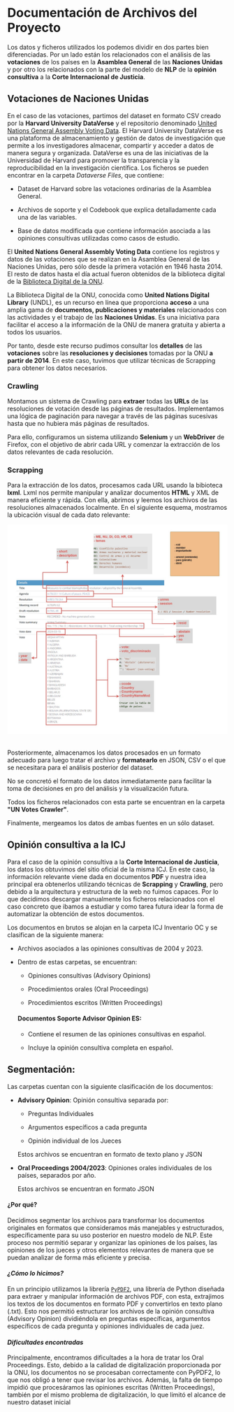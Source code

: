# Documentación de Archivos del Proyecto

Los datos y ficheros utilizados los podemos dividir en dos partes bien diferenciadas. Por un lado están los relacionados con el análisis de las **votaciones** de los países en la **Asamblea General** de las **Naciones Unidas** y por otro los relacionados con la parte del modelo de **NLP** de la **opinión consultiva** a la **Corte Internacional de Justicia**.

## Votaciones de Naciones Unidas

En el caso de las votaciones, partimos del dataset en formato CSV creado por la **Harvard University DataVerse** y el repositorio denominado [United Nations General Assembly Voting Data](https://dataverse.harvard.edu/dataset.xhtml?persistentId=hdl%3A1902.1%2F12379). El Harvard University DataVerse es una plataforma de almacenamiento y gestión de datos de investigación que permite a los investigadores almacenar, compartir y acceder a datos de manera segura y organizada. DataVerse es una de las iniciativas de la Universidad de Harvard para promover la transparencia y la reproducibilidad en la investigación científica. Los ficheros se pueden encontrar en la carpeta *Dataverse Files*, que contiene:

- Dataset de Harvard sobre las votaciones ordinarias de la Asamblea General.

- Archivos de soporte y el Codebook que explica detalladamente cada una de las variables.

- Base de datos modificada que contiene información asociada a las opiniones consultivas utilizadas como casos de estudio.

El **United Nations General Assembly Voting Data** contiene los registros y datos de las votaciones que se realizan en la Asamblea General de las Naciones Unidas, pero sólo desde la primera votación en 1946 hasta 2014. El resto de datos hasta el día actual fueron obtenidos de la biblioteca digital de la [Biblioteca Digital de la ONU](https://digitallibrary.un.org/search?ln=en&cc=Voting+Data&p=&f=&action_search=Search&rm=&sf=&so=d&rg=50&c=Voting+Data&c=&of=hb&fti=0&fti=0).

La Biblioteca Digital de la ONU, conocida como **United Nations Digital Library** (UNDL), es un recurso en línea que proporciona **acceso** a una amplia gama de **documentos, publicaciones y materiales** relacionados con las actividades y el trabajo de las **Naciones Unidas**. Es una iniciativa para facilitar el acceso a la información de la ONU de manera gratuita y abierta a todos los usuarios.

Por tanto, desde este recurso pudimos consultar los **detalles** de las **votaciones** sobre las **resoluciones y decisiones** tomadas por la ONU **a partir de 2014**. En este caso, tuvimos que utilizar técnicas de Scrapping para obtener los datos necesarios.

### Crawling

Montamos un sistema de Crawling para **extraer** todas las **URLs** de las resoluciones de votación desde las páginas de resultados. Implementamos una lógica de paginación para navegar a través de las páginas sucesivas hasta que no hubiera más páginas de resultados.

Para ello, configuramos un sistema utilizando **Selenium** y un **WebDriver** de Firefox, con el objetivo de abrir cada URL y comenzar la extracción de los datos relevantes de cada resolución.

### Scrapping

Para la extracción de los datos, procesamos cada URL usando la bibioteca **lxml**. Lxml nos permite manipular y analizar documentos **HTML** y XML de manera eficiente y rápida. Con ella, abrimos y leemos los archivos de las resoluciones almacenados localmente. En el siguiente esquema, mostramos la ubicación visual de cada dato relevante:

<div>
<img src="../Recursos/Correlacion_datos_scrapping.jpg" style="width: 800px;" />
</div>
<br>

Posteriormente, almacenamos los datos procesados en un formato adecuado para luego tratar el archivo y **formatearlo** en JSON, CSV o el que se necesitara para el análisis posterior del dataset.

No se concretó el formato de los datos inmediatamente para facilitar la toma de decisiones en pro del análisis y la visualización futura.

Todos los ficheros relacionados con esta parte se encuentran en la carpeta **"UN Votes Crawler"**.

Finalmente, mergeamos los datos de ambas fuentes en un sólo dataset.

## Opinión consultiva a la ICJ

Para el caso de la opinión consultiva a la **Corte Internacional de Justicia**, los datos los obtuvimos del sitio oficial de la misma ICJ. En este caso, la información relevante viene dada en documentos **PDF** y nuestra idea principal era obtenerlos utilizando técnicas de **Scrapping** y **Crawling**, pero debido a la arquitectura y estructura de la web no fuimos capaces. Por lo que decidimos descargar manualmente los ficheros relacionados con el caso concreto que ibamos a estudiar y como tarea futura idear la forma de automatizar la obtención de estos documentos.

Los documentos en brutos se alojan en la carpeta ICJ Inventario OC y se clasifican de la siguiente manera:

- Archivos asociados a las opiniones consultivas de 2004 y 2023.

- Dentro de estas carpetas, se encuentran:
    - Opiniones consultivas (Advisory Opinions)

    - Procedimientos orales (Oral Proceedings)

    - Procedimientos escritos (Written Proceedings)

    #### **Documentos Soporte Advisor Opinion ES**:
    - Contiene el resumen de las opiniones consultivas en español.

    - Incluye la opinión consultiva completa en español.

## Segmentación:

Las carpetas cuentan con la siguiente clasificación de los documentos:

- **Advisory Opinion**: Opinión consultiva separada por:
    
    - Preguntas Individuales
    
    - Argumentos específicos a cada pregunta
    
    - Opinión individual de los Jueces

  Estos archivos se encuentran en formato de texto plano y JSON

- **Oral Proceedings 2004/2023**: Opiniones orales individuales de los países, separados por año.

  Estos archivos se encuentran en formato JSON

#### **¿Por qué?**

Decidimos segmentar los archivos para transformar los documentos originales en formatos que consideramos más manejables y estructurados, específicamente para su uso posterior en nuestro modelo de NLP. 
Este proceso nos permitió separar y organizar las opiniones de los países, las opiniones de los jueces y otros elementos relevantes de manera que se puedan analizar de forma más eficiente y precisa.

#### ***¿Cómo lo hicimos?***

En un principio utilizamos la librería [`PyPDF2`](https://pypdf2.readthedocs.io/en/3.x/), una librería de Python diseñada para extraer y manipular información de archivos PDF, con esta, extrajimos los textos de los documentos en formato PDF y convertirlos en texto plano (.txt). Esto nos permitió estructurar los archivos de la opinión consultiva (Advisory Opinion) dividiéndola en preguntas específicas, argumentos específicos de cada pregunta y opiniones individuales de cada juez.

#### ***Dificultades encontradas***

Principalmente, encontramos dificultades a la hora de tratar los Oral Proceedings. Esto, debido a la calidad de digitalización proporcionada por la ONU, los documentos no se procesaban correctamente con PyPDF2, lo que nos obligó a tener que revisar los archivos. Además, la falta de tiempo impidió que procesáramos las opiniones escritas (Written Proceedings), también por el mismo problema de digitalización, lo que limitó el alcance de nuestro dataset inicial
